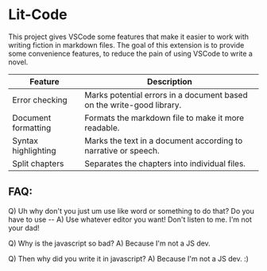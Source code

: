 # Lit-Code
This project gives VSCode some features that make it easier to work with writing fiction in markdown files. The goal of this extension is to provide some convenience features, to reduce the pain of using VSCode to write a novel.

| Feature               | Description                                                           |
| --------------------- | --------------------------------------------------------------------- |
| Error checking        | Marks potential errors in a document based on the write-good library. |
| Document formatting   | Formats the markdown file to make it more readable.                   |
| Syntax highlighting   | Marks the text in a document according to narrative or speech.        |
| Split chapters        | Separates the chapters into individual files.                         |

## FAQ:
Q) Uh why don't you just um use like word or something to do that? Do you have to use --
A) Use whatever editor you want! Don't listen to me. I'm not your dad!

Q) Why is the javascript so bad?
A) Because I'm not a JS dev.

Q) Then why did you write it in javascript?
A) Because I'm not a JS dev. :)
